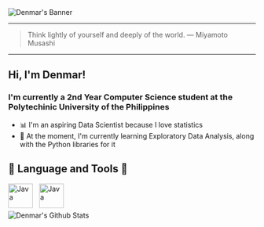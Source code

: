 <picture>
 <source media="(prefers-color-scheme: dark)" srcset="assets/frieren.gif">
 <source media="(prefers-color-scheme: light)" srcset="assets/frieren.gif">
 <img alt="Denmar's Banner" src="assets/frieren.gif">
</picture>

---
> Think lightly of yourself and deeply of the world.
— Miyamoto Musashi
---

## Hi, I'm Denmar!

### I'm currently a 2nd Year Computer Science student at the Polytechinic University of the Philippines<br/>

- 📊 I'm an aspiring Data Scientist because I love statistics </br>
- 🧠 At the moment, I'm currently learning Exploratory Data Analysis, along with the Python libraries for it


## 🧰 Language and Tools 🔧
<img align="left" alt="Java" width="50px" style="padding-right:10px;" src="https://cdn.jsdelivr.net/gh/devicons/devicon@latest/icons/git/git-plain-wordmark.svg"/>
<img align="left" alt="Java" width="50px" style="padding-right:10px;" src="https://cdn.jsdelivr.net/gh/devicons/devicon@latest/icons/github/github-original-wordmark.svg"/>
<br />

#

<img align="left" alt ="Denmar's Github Stats" src = "https://github-readme-stats-onetongues-projects.vercel.app/api?username=OneTongue&theme=chartreuse-dark" />

